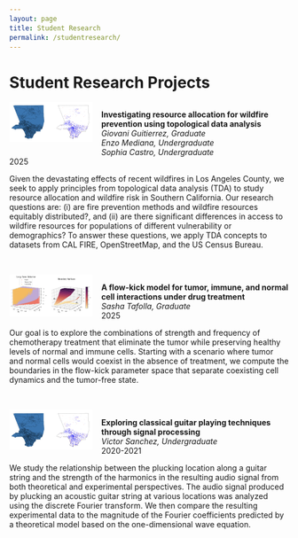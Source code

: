 ```yaml
---
layout: page
title: Student Research
permalink: /studentresearch/
---
```


# Student Research Projects

<div style="margin-bottom: 2rem; overflow: hidden;">
  <img src="/images/tda_project.png" alt="TDA resource allocation" style="float: left; max-width: 150px; margin-right: 1rem; margin-bottom: 1rem;" />
  <p><strong>Investigating resource allocation for wildfire prevention using topological data analysis</strong><br />
    <em>Giovani Guitierrez, Graduate</em><br />
    <em>Enzo Mediana, Undergraduate</em><br />
    <em>Sophia Castro, Undergraduate</em><br />
    2025<br />
      <p>Given the devastating effects of recent wildfires in Los Angeles County, we seek to apply principles from topological 
        data analysis (TDA) to study resource allocation and wildfire risk in Southern California. Our research questions are:
        (i) are fire prevention methods and wildfire resources equitably distributed?, and (ii) are there significant differences
        in access to wildfire resources for populations of different vulnerability or demographics? To answer these questions, we 
        apply TDA concepts to datasets from CAL FIRE, OpenStreetMap, and the US Census Bureau.</p>
  </p>
</div>

<div style="margin-bottom: 2rem; overflow: hidden;">
  <img src="/images/tumorflowkick_project.png" alt="Flow-kick model for tumor dynamics" style="float: left; max-width: 150px; margin-right: 1rem; margin-bottom: 1rem;" />
  <p><strong>A flow-kick model for tumor, immune, and normal cell interactions under drug treatment</strong><br />
    <em>Sasha Tafolla, Graduate</em><br />
    2025<br />
      <p>Our goal is to explore the combinations of strength and frequency of chemotherapy treatment
        that eliminate the tumor while preserving healthy levels of normal and immune cells.
        Starting with a scenario where tumor and normal cells would coexist in the absence of treatment,
        we compute the boundaries in the flow-kick parameter space that separate coexisting cell dynamics and the tumor-free state.</p>
  </p>
</div>

<div style="margin-bottom: 2rem; overflow: hidden;">
  <img src="/images/tda_project.png" alt="Classical guitar project" style="float: left; max-width: 150px; margin-right: 1rem; margin-bottom: 1rem;" />
  <p><strong>Exploring classical guitar playing techniques through signal processing</strong><br />
    <em>Victor Sanchez, Undergraduate</em><br />
    2020-2021<br />
      <p>We study the relationship between the plucking location along a guitar string and the strength of the harmonics in the resulting audio signal from both theoretical and experimental perspectives. The audio signal produced by plucking an acoustic guitar string at various locations was analyzed using the discrete Fourier transform. We then compare the resulting experimental data to the magnitude of the Fourier coefficients predicted by a theoretical model based on the one-dimensional wave equation.</p>
  </p>
</div>
